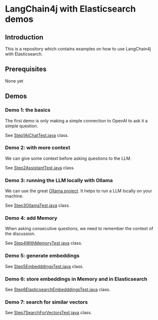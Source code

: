 # LangChain4j with Elasticsearch demos

## Introduction

This is a repository which contains examples on how to use LangChain4j with Elasticsearch.

## Prerequisites

None yet

## Demos

### Demo 1: the basics

The first demo is only making a simple connection to OpenAI to ask it 
a simple question.

See [Step1AiChatTest.java](src/test/java/fr/pilato/demo/Step1AiChatTest.java) class.

### Demo 2: with more context

We can give some context before asking questions to the LLM.

See [Step2AssistantTest.java](src/test/java/fr/pilato/demo/Step2AssistantTest.java) class.

### Demo 3: running the LLM locally with Ollama

We can use the great [Ollama project](https://ollama.com/). It helps to run a LLM locally
on your machine.

See [Step3OllamaTest.java](src/test/java/fr/pilato/demo/Step3OllamaTest.java) class.

### Demo 4: add Memory

When asking consecutive questions, we need to remember the context of the 
discussion.

See [Step4WithMemoryTest.java](src/test/java/fr/pilato/demo/Step4WithMemoryTest.java) class.

### Demo 5: generate embeddings

See [Step5EmbedddingsTest.java](src/test/java/fr/pilato/demo/Step5EmbedddingsTest.java) class.

### Demo 6: store embeddings in Memory and in Elasticsearch

See [Step6ElasticsearchEmbedddingsTest.java](src/test/java/fr/pilato/demo/Step6ElasticsearchEmbedddingsTest.java) class.

### Demo 7: search for similar vectors

See [Step7SearchForVectorsTest.java](src/test/java/fr/pilato/demo/SearchForVectorsTest.java) class.

